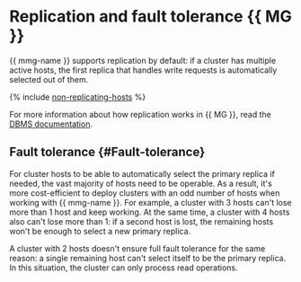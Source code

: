 # Replication and fault tolerance {{ MG }}

{{ mmg-name }} supports replication by default: if a cluster has multiple active hosts, the first replica that handles write requests is automatically selected out of them.

{% include [non-replicating-hosts](../../_includes/mdb/non-replicating-hosts.md) %}

For more information about how replication works in {{ MG }}, read the [DBMS documentation](https://docs.mongodb.com/manual/replication/).

## Fault tolerance {#Fault-tolerance}

For cluster hosts to be able to automatically select the primary replica if needed, the vast majority of hosts need to be operable. As a result, it's more cost-efficient to deploy clusters with an odd number of hosts when working with {{ mmg-name }}. For example, a cluster with 3 hosts can't lose more than 1 host and keep working. At the same time, a cluster with 4 hosts also can't lose more than 1: if a second host is lost, the remaining hosts won't be enough to select a new primary replica.

A cluster with 2 hosts doesn't ensure full fault tolerance for the same reason: a single remaining host can't select itself to be the primary replica. In this situation, the cluster can only process read operations.

